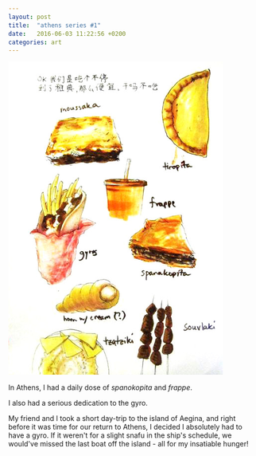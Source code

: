 ```yaml
---
layout: post
title:  "athens series #1"
date:   2016-06-03 11:22:56 +0200
categories: art
---
```

<img src="/art/all/athens-food.jpg">

In Athens, I had a daily dose of <i>spanokopita</i> and <i>frappe</i>.

I also had a serious dedication to the gyro.

My friend and I took a short day-trip to the island of Aegina, and right before it was time
for our return to Athens, I decided I absolutely had to have a gyro. If it weren't for a
slight snafu in the ship's schedule, we would've missed the last boat off the
island - all for my insatiable hunger!